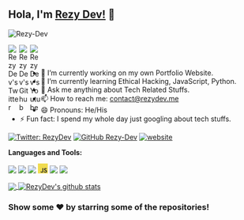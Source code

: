 ## Hola, I'm [Rezy Dev!](https://rezydev.ml) 👋

<p align="left"> <img src="https://komarev.com/ghpvc/?username=Rezy-Dev&label=Views&color=blue&style=plastic" alt="Rezy-Dev" /> </p>

<a href="https://twitter.com/Rezy_Dev">
  <img align="left" alt="RezyDev's Twitter" width="22px" src="https://cdn.jsdelivr.net/npm/simple-icons@v3/icons/twitter.svg" />
</a>
<a href="https://github.com/Rezy-Dev">
  <img align="left" alt="RezyDev's Github" width="22px" src="https://cdn.jsdelivr.net/npm/simple-icons@v3/icons/github.svg" />
</a>
<a href="https://www.youtube.com/channel/UC9RVpNiXJKomc4VWPEd3SNg">
  <img align="left" alt="RezyDev's Youtube" width="22px" src="https://cdn.jsdelivr.net/npm/simple-icons@v3/icons/youtube.svg" />
</a>

<br/>
<br/>

- 🔭 I’m currently working on my own Portfolio Website.
- 🌱 I’m currently learning Ethical Hacking, JavaScript, Python.
- 💬 Ask me anything about Tech Related Stuffs.
- 📫 How to reach me: contact@rezydev.me
- 😄 Pronouns: He/His
- ⚡ Fun fact: I spend my whole day just googling about tech stuffs.

[![Twitter: RezyDev](https://img.shields.io/twitter/follow/Rezy_Dev?style=social)](https://twitter.com/Rezy_Dev)
[![GitHub Rezy-Dev](https://img.shields.io/github/followers/Rezy-Dev?label=follow&style=social)](https://github.com/Rezy-Dev)
[![website](https://img.shields.io/badge/PortfolioWebsite-RezyDev.me-2648ff?style=flat-square&logo=google-chrome)](https://RezyDev.me/)


**Languages and Tools:**  

<code><img height="20" src="https://files.cults3d.com/uploaders/13889723/illustration-file/88f914f9-4ec0-4d0c-8ebb-5edc51f4b3cd/kali_linux_large.jpg"></code>
<code><img height="20" src="https://upload.wikimedia.org/wikipedia/commons/thumb/2/2d/Visual_Studio_Code_1.18_icon.svg/500px-Visual_Studio_Code_1.18_icon.svg.png"></code>
<code><img height="20" src="https://www.linuxscrew.com/wp-content/uploads/2020/07/python-logo-768x767.png"></code>
<code><img height="20" src="https://raw.githubusercontent.com/github/explore/80688e429a7d4ef2fca1e82350fe8e3517d3494d/topics/javascript/javascript.png"></code>
<code><img height="20" src="https://i.stack.imgur.com/PgcSR.png"></code>
<code><img height="20" src="https://upload.wikimedia.org/wikipedia/commons/thumb/d/d5/CSS3_logo_and_wordmark.svg/425px-CSS3_logo_and_wordmark.svg.png"></code>    

<a href="https://github.com/Rezy-Dev">
  <img align="center" src="https://github-readme-stats.vercel.app/api/top-langs/?username=Rezy-Dev&theme=light&hide_langs_below=1" />
</a>
<a href="https://github.com/Rezy-Dev">
 <img align="center" src="https://github-readme-stats.vercel.app/api?username=Rezy-Dev&show_icons=true&theme=light&line_height=27" alt="RezyDev's github stats"/>
</a>

### Show some ❤️ by starring some of the repositories!
